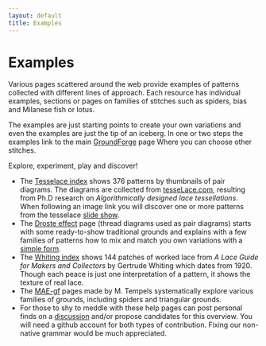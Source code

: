 ```yaml
---
layout: default
title: Examples
---
```


Examples
========

Various pages scattered around the web provide examples of patterns
collected with different lines of approach.
Each resource has individual examples, sections or pages on families of stitches such as
spiders, bias and Milanese fish or lotus.

The examples are just starting points to create your own variations
and even the examples are just the tip of an iceberg.
In one or two steps the examples link to the main [GroundForge] page
Where you can choose other stitches.

Explore, experiment, play and discover!

* The [Tesselace index] shows 376  patterns by thumbnails of pair diagrams.
  The diagrams are collected from [tesseLace.com],
  resulting from Ph.D research on _Algorithmically designed lace tessellations_.
  When following an image link you will discover one or more patterns from the tesselace [slide show].
* The [Droste effect](/GroundForge/help/examples/Droste-effect) page (thread diagrams used as pair diagrams)
  starts with some ready-to-show traditional grounds
  and explains with a few families of patterns
  how to mix and match you own variations with a [simple form].
* The [Whiting index] shows 144 patches of worked lace from
  _A Lace Guide for Makers and Collectors_ by Gertrude Whiting which dates from 1920.
  Though each peace is just one interpretation of a pattern,
  it shows the texture of real lace.
* The [MAE-gf] pages made by M. Tempels systematically explore various families of grounds, including spiders and triangular grounds.
* For those to shy to meddle with these help pages can post personal finds on a [discussion] 
  and/or propose candidates for this overview.
  You will need a github account for both types of contribution.
  Fixing our non-native grammar would be much appreciated.


[GroundForge]: /GroundForge/index.html
[simple form]: /GroundForge/help/Choose-Stitches.html
[Tesselace index]: /GroundForge/help/examples/TesseLace-Index
[tesseLace.com]: https://tesselace.com
[slide show]: https://tesselace.com/tools/inkscape-extension/
[Whiting index]: /GroundForge/help/examples/Whiting-Index
[MAE-gf]: https://maetempels.github.io/MAE-gf/
[discussion]: https://github.com/d-bl/GroundForge/issues/50